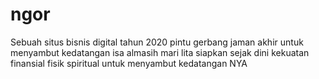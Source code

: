 # ngor
Sebuah situs bisnis digital tahun 2020 pintu gerbang jaman akhir untuk menyambut kedatangan isa almasih mari lita siapkan sejak dini kekuatan finansial fisik spiritual untuk menyambut kedatangan NYA
